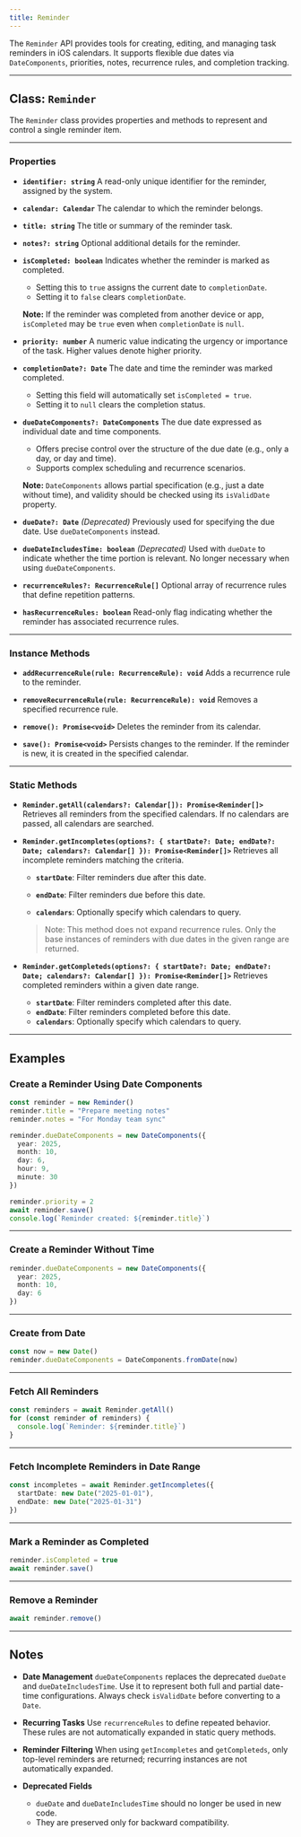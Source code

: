 ```yaml
---
title: Reminder
---
```

The `Reminder` API provides tools for creating, editing, and managing task reminders in iOS calendars. It supports flexible due dates via `DateComponents`, priorities, notes, recurrence rules, and completion tracking.

---

## Class: `Reminder`

The `Reminder` class provides properties and methods to represent and control a single reminder item.

---

### Properties

* **`identifier: string`**
  A read-only unique identifier for the reminder, assigned by the system.

* **`calendar: Calendar`**
  The calendar to which the reminder belongs.

* **`title: string`**
  The title or summary of the reminder task.

* **`notes?: string`**
  Optional additional details for the reminder.

* **`isCompleted: boolean`**
  Indicates whether the reminder is marked as completed.

  * Setting this to `true` assigns the current date to `completionDate`.
  * Setting it to `false` clears `completionDate`.

  **Note:** If the reminder was completed from another device or app, `isCompleted` may be `true` even when `completionDate` is `null`.

* **`priority: number`**
  A numeric value indicating the urgency or importance of the task. Higher values denote higher priority.

* **`completionDate?: Date`**
  The date and time the reminder was marked completed.

  * Setting this field will automatically set `isCompleted = true`.
  * Setting it to `null` clears the completion status.

* **`dueDateComponents?: DateComponents`**
  The due date expressed as individual date and time components.

  * Offers precise control over the structure of the due date (e.g., only a day, or day and time).
  * Supports complex scheduling and recurrence scenarios.

  **Note:** `DateComponents` allows partial specification (e.g., just a date without time), and validity should be checked using its `isValidDate` property.

* **`dueDate?: Date`**
  *(Deprecated)* Previously used for specifying the due date. Use `dueDateComponents` instead.

* **`dueDateIncludesTime: boolean`**
  *(Deprecated)* Used with `dueDate` to indicate whether the time portion is relevant. No longer necessary when using `dueDateComponents`.

* **`recurrenceRules?: RecurrenceRule[]`**
  Optional array of recurrence rules that define repetition patterns.

* **`hasRecurrenceRules: boolean`**
  Read-only flag indicating whether the reminder has associated recurrence rules.

---

### Instance Methods

* **`addRecurrenceRule(rule: RecurrenceRule): void`**
  Adds a recurrence rule to the reminder.

* **`removeRecurrenceRule(rule: RecurrenceRule): void`**
  Removes a specified recurrence rule.

* **`remove(): Promise<void>`**
  Deletes the reminder from its calendar.

* **`save(): Promise<void>`**
  Persists changes to the reminder. If the reminder is new, it is created in the specified calendar.

---

### Static Methods

* **`Reminder.getAll(calendars?: Calendar[]): Promise<Reminder[]>`**
  Retrieves all reminders from the specified calendars.
  If no calendars are passed, all calendars are searched.

* **`Reminder.getIncompletes(options?: { startDate?: Date; endDate?: Date; calendars?: Calendar[] }): Promise<Reminder[]>`**
  Retrieves all incomplete reminders matching the criteria.

  * **`startDate`**: Filter reminders due after this date.

  * **`endDate`**: Filter reminders due before this date.

  * **`calendars`**: Optionally specify which calendars to query.

  > Note: This method does not expand recurrence rules. Only the base instances of reminders with due dates in the given range are returned.

* **`Reminder.getCompleteds(options?: { startDate?: Date; endDate?: Date; calendars?: Calendar[] }): Promise<Reminder[]>`**
  Retrieves completed reminders within a given date range.

  * **`startDate`**: Filter reminders completed after this date.
  * **`endDate`**: Filter reminders completed before this date.
  * **`calendars`**: Optionally specify which calendars to query.

---

## Examples

### Create a Reminder Using Date Components

```ts
const reminder = new Reminder()
reminder.title = "Prepare meeting notes"
reminder.notes = "For Monday team sync"

reminder.dueDateComponents = new DateComponents({
  year: 2025,
  month: 10,
  day: 6,
  hour: 9,
  minute: 30
})

reminder.priority = 2
await reminder.save()
console.log(`Reminder created: ${reminder.title}`)
```

---

### Create a Reminder Without Time

```ts
reminder.dueDateComponents = new DateComponents({
  year: 2025,
  month: 10,
  day: 6
})
```

---

### Create from Date

```ts
const now = new Date()
reminder.dueDateComponents = DateComponents.fromDate(now)
```

---

### Fetch All Reminders

```ts
const reminders = await Reminder.getAll()
for (const reminder of reminders) {
  console.log(`Reminder: ${reminder.title}`)
}
```

---

### Fetch Incomplete Reminders in Date Range

```ts
const incompletes = await Reminder.getIncompletes({
  startDate: new Date("2025-01-01"),
  endDate: new Date("2025-01-31")
})
```

---

### Mark a Reminder as Completed

```ts
reminder.isCompleted = true
await reminder.save()
```

---

### Remove a Reminder

```ts
await reminder.remove()
```

---

## Notes

* **Date Management**
  `dueDateComponents` replaces the deprecated `dueDate` and `dueDateIncludesTime`. Use it to represent both full and partial date-time configurations. Always check `isValidDate` before converting to a `Date`.

* **Recurring Tasks**
  Use `recurrenceRules` to define repeated behavior. These rules are not automatically expanded in static query methods.

* **Reminder Filtering**
  When using `getIncompletes` and `getCompleteds`, only top-level reminders are returned; recurring instances are not automatically expanded.

* **Deprecated Fields**

  * `dueDate` and `dueDateIncludesTime` should no longer be used in new code.
  * They are preserved only for backward compatibility.
